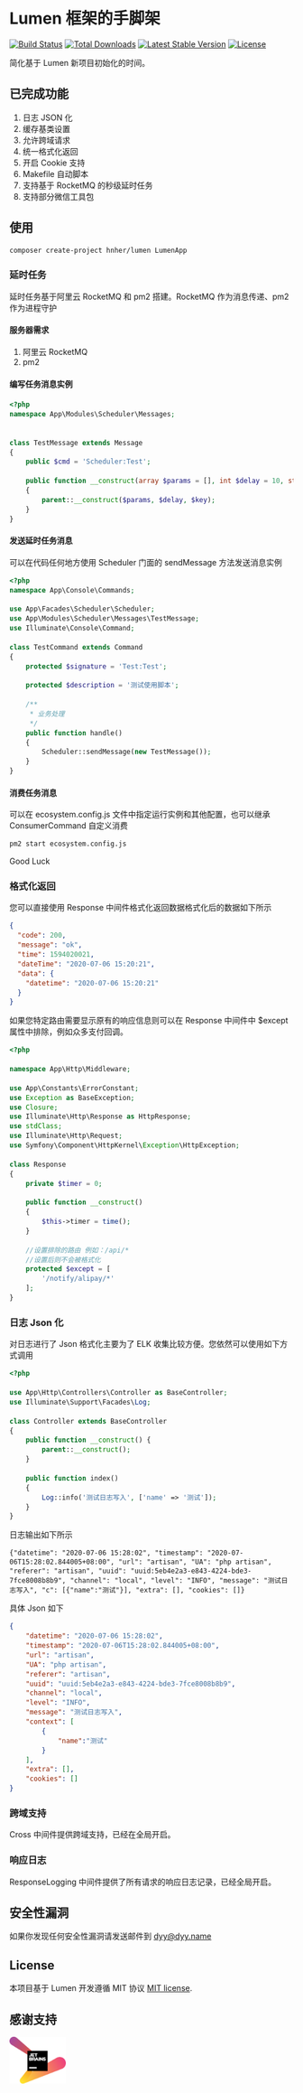 # Lumen 框架的手脚架

[![Build Status](https://travis-ci.org/laravel/lumen-framework.svg)](https://travis-ci.org/laravel/lumen-framework)
[![Total Downloads](https://poser.pugx.org/laravel/lumen-framework/d/total.svg)](https://packagist.org/packages/laravel/lumen-framework)
[![Latest Stable Version](https://poser.pugx.org/laravel/lumen-framework/v/stable.svg)](https://packagist.org/packages/laravel/lumen-framework)
[![License](https://poser.pugx.org/laravel/lumen-framework/license.svg)](https://packagist.org/packages/laravel/lumen-framework)

简化基于 Lumen 新项目初始化的时间。

## 已完成功能

1. 日志 JSON 化
2. 缓存基类设置
3. 允许跨域请求
4. 统一格式化返回
5. 开启 Cookie 支持
6. Makefile 自动脚本
7. 支持基于 RocketMQ 的秒级延时任务
8. 支持部分微信工具包

## 使用

```bash
composer create-project hnher/lumen LumenApp
```

### 延时任务

延时任务基于阿里云 RocketMQ 和 pm2 搭建。RocketMQ 作为消息传递、pm2 作为进程守护

#### 服务器需求

1. 阿里云 RocketMQ
2. pm2

#### 编写任务消息实例

```php
<?php
namespace App\Modules\Scheduler\Messages;


class TestMessage extends Message
{
    public $cmd = 'Scheduler:Test';

    public function __construct(array $params = [], int $delay = 10, string $key = '')
    {
        parent::__construct($params, $delay, $key);
    }
}
```

#### 发送延时任务消息

可以在代码任何地方使用 Scheduler 门面的 sendMessage 方法发送消息实例

```php
<?php
namespace App\Console\Commands;

use App\Facades\Scheduler\Scheduler;
use App\Modules\Scheduler\Messages\TestMessage;
use Illuminate\Console\Command;

class TestCommand extends Command
{
    protected $signature = 'Test:Test';

    protected $description = '测试使用脚本';

    /**
     * 业务处理
     */
    public function handle()
    {
        Scheduler::sendMessage(new TestMessage());
    }
}
```

#### 消费任务消息

可以在 ecosystem.config.js 文件中指定运行实例和其他配置，也可以继承 ConsumerCommand 自定义消费

```bash
pm2 start ecosystem.config.js
```

Good Luck

### 格式化返回

您可以直接使用 Response 中间件格式化返回数据格式化后的数据如下所示

```json
{
  "code": 200,
  "message": "ok",
  "time": 1594020021,
  "dateTime": "2020-07-06 15:20:21",
  "data": {
    "datetime": "2020-07-06 15:20:21"
  }
}
```

如果您特定路由需要显示原有的响应信息则可以在 Response 中间件中 $except 属性中排除，例如众多支付回调。

```php
<?php

namespace App\Http\Middleware;

use App\Constants\ErrorConstant;
use Exception as BaseException;
use Closure;
use Illuminate\Http\Response as HttpResponse;
use stdClass;
use Illuminate\Http\Request;
use Symfony\Component\HttpKernel\Exception\HttpException;

class Response
{
    private $timer = 0;

    public function __construct()
    {
        $this->timer = time();
    }

    //设置排除的路由 例如：/api/*
    //设置后则不会被格式化
    protected $except = [
        '/notify/alipay/*'
    ];
}
```

### 日志 Json 化

对日志进行了 Json 格式化主要为了 ELK 收集比较方便。您依然可以使用如下方式调用

```php
<?php

use App\Http\Controllers\Controller as BaseController;
use Illuminate\Support\Facades\Log;

class Controller extends BaseController
{
    public function __construct() {
        parent::__construct();
    }

    public function index()
    {
        Log::info('测试日志写入', ['name' => '测试']);
    }
}
```

日志输出如下所示

```text
{"datetime": "2020-07-06 15:28:02", "timestamp": "2020-07-06T15:28:02.844005+08:00", "url": "artisan", "UA": "php artisan", "referer": "artisan", "uuid": "uuid:5eb4e2a3-e843-4224-bde3-7fce8008b8b9", "channel": "local", "level": "INFO", "message": "测试日志写入", "c": [{"name":"测试"}], "extra": [], "cookies": []}
```
具体 Json 如下

```json
{
    "datetime": "2020-07-06 15:28:02",
    "timestamp": "2020-07-06T15:28:02.844005+08:00", 
    "url": "artisan", 
    "UA": "php artisan", 
    "referer": "artisan",
    "uuid": "uuid:5eb4e2a3-e843-4224-bde3-7fce8008b8b9", 
    "channel": "local", 
    "level": "INFO", 
    "message": "测试日志写入", 
    "context": [
        {
            "name":"测试"
        }
    ], 
    "extra": [],
    "cookies": []
}
```

### 跨域支持

Cross 中间件提供跨域支持，已经在全局开启。

### 响应日志

ResponseLogging 中间件提供了所有请求的响应日志记录，已经全局开启。

## 安全性漏洞

如果你发现任何安全性漏洞请发送邮件到 dyy@dyy.name

## License

本项目基于 Lumen 开发遵循 MIT 协议 [MIT license](https://opensource.org/licenses/MIT).

## 感谢支持

<p>
    <img width="100" src="./jetbrains-logo.png" alt="Jetbrains">
</p>
